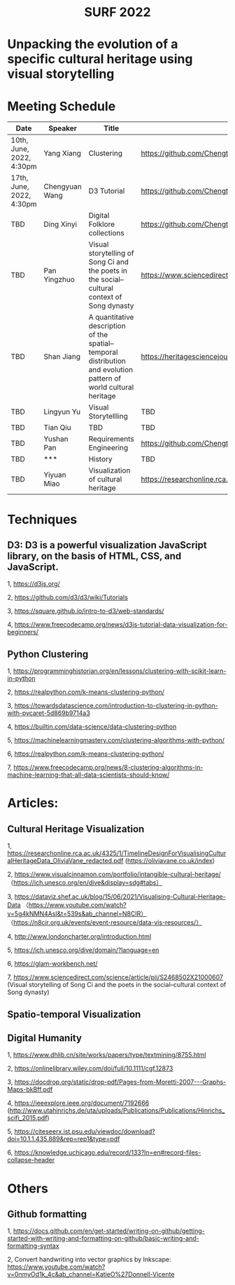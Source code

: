 <h1 align="center">SURF 2022</h1>

# Unpacking the evolution of a specific cultural heritage using visual storytelling


# Meeting Schedule

| **Date** | **Speaker**  | **Title**  |  **Reference** |
| ------- | --------------- | ---------------- | -------- |
|  10th, June, 2022, 4:30pm | Yang Xiang | Clustering | https://github.com/ChengtaoJi/SURF2022/tree/main/Presentation/XiangYang |
|  17th, June, 2022, 4:30pm   | Chengyuan Wang| D3 Tutorial | https://github.com/ChengtaoJi/SURF2022/tree/main/Presentation/WangChengyuan |
| TBD     | Ding Xinyi | Digital Folklore collections | https://github.com/ChengtaoJi/SURF2022/tree/main/Presentation/DingXinyi |
| TBD     | Pan Yingzhuo | Visual storytelling of Song Ci and the poets in the social–cultural context of Song dynasty |  https://www.sciencedirect.com/science/article/pii/S2468502X21000607  |
| TBD   | Shan Jiang | A quantitative description of the spatial–temporal distribution and evolution pattern of world cultural heritage | https://heritagesciencejournal.springeropen.com/articles/10.1186/s40494-021-00549-6 |
| TBD     | Lingyun Yu| Visual Storytellling| TBD |
| TBD     | Tian Qiu | TBD | TBD |
| TBD     | Yushan Pan | Requirements Engineering | https://github.com/ChengtaoJi/SURF2022/blob/main/Presentation/Requirement_Engineering_YushanPan.pdf |
| TBD     | *** | History | TBD |
|  TBD | Yiyuan Miao | Visualization of cultural heritage |  https://researchonline.rca.ac.uk/4325/1/TimelineDesignForVisualisingCulturalHeritageData_OliviaVane_redacted.pdf |

# Techniques
## D3: D3 is a powerful visualization JavaScript library, on the basis of HTML, CSS, and JavaScript.
1, https://d3js.org/

2, https://github.com/d3/d3/wiki/Tutorials

3, https://square.github.io/intro-to-d3/web-standards/

4, https://www.freecodecamp.org/news/d3js-tutorial-data-visualization-for-beginners/

## Python Clustering

1, https://programminghistorian.org/en/lessons/clustering-with-scikit-learn-in-python

2, https://realpython.com/k-means-clustering-python/

3, https://towardsdatascience.com/introduction-to-clustering-in-python-with-pycaret-5d869b9714a3

4, https://builtin.com/data-science/data-clustering-python

5, https://machinelearningmastery.com/clustering-algorithms-with-python/

6, https://realpython.com/k-means-clustering-python/

7, https://www.freecodecamp.org/news/8-clustering-algorithms-in-machine-learning-that-all-data-scientists-should-know/
 




# Articles:
## Cultural Heritage Visualization
1, https://researchonline.rca.ac.uk/4325/1/TimelineDesignForVisualisingCulturalHeritageData_OliviaVane_redacted.pdf (https://oliviavane.co.uk/index)

2, https://www.visualcinnamon.com/portfolio/intangible-cultural-heritage/ （https://ich.unesco.org/en/dive&display=sdg#tabs）

3,  https://dataviz.shef.ac.uk/blog/15/06/2021/Visualising-Cultural-Heritage-Data （https://www.youtube.com/watch?v=5g4kNMN4AsI&t=539s&ab_channel=N8CIR）
（https://n8cir.org.uk/events/event-resource/data-vis-resources/）

4, http://www.londoncharter.org/introduction.html

5, https://ich.unesco.org/dive/domain/?language=en

6, https://glam-workbench.net/

7, https://www.sciencedirect.com/science/article/pii/S2468502X21000607 (Visual storytelling of Song Ci and the poets in the social–cultural context of Song dynasty)

## Spatio-temporal Visualization 

## Digital Humanity

1, https://www.dhlib.cn/site/works/papers/type/textmining/8755.html

2, https://onlinelibrary.wiley.com/doi/full/10.1111/cgf.12873

3, https://docdrop.org/static/drop-pdf/Pages-from-Moretti-2007---Graphs-Maps-bkBff.pdf

4, https://ieeexplore.ieee.org/document/7192666 (http://www.utahinrichs.de/uta/uploads/Publications/Publications/Hinrichs_scifi_2015.pdf)

5, https://citeseerx.ist.psu.edu/viewdoc/download?doi=10.1.1.435.889&rep=rep1&type=pdf

6, https://knowledge.uchicago.edu/record/133?ln=en#record-files-collapse-header

# Others
## Github formatting

1, https://docs.github.com/en/get-started/writing-on-github/getting-started-with-writing-and-formatting-on-github/basic-writing-and-formatting-syntax

2, Convert handwriting into vector graphics by Inkscape: https://www.youtube.com/watch?v=0nmyOd1k_4c&ab_channel=KatieO%27Donnell-Vicente

